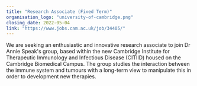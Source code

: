 ```yaml
---
title: "Research Associate (Fixed Term)"
organisation_logo: "university-of-cambridge.png"
closing_date: 2022-05-04
link: "https://www.jobs.cam.ac.uk/job/34405/"
---
```

We are seeking an enthusiastic and innovative research associate to join Dr Annie Speak's group, based within the new Cambridge Institute for Therapeutic Immunology and Infectious Disease (CITIID) housed on the Cambridge Biomedical Campus. The group studies the interaction between the immune system and tumours with a long-term view to manipulate this in order to development new therapies.
